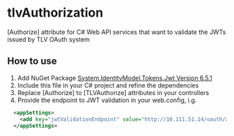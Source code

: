 # tlvAuthorization
[Authorize] attribute for C# Web API services that want to validate the JWTs issued by TLV OAuth system

## How to use

1. Add NuGet Package [System.IdentityModel.Tokens.Jwt Version 6.5.1](https://www.nuget.org/packages/System.IdentityModel.Tokens.Jwt/)
2. Include this file in your C# project and refine the dependencies
3. Replace [Authorize] to [TLVAuthorize] attributes in your controllers
4. Provide the endpoint to JWT validation in your web.config, i.g.
```xml
  <appSettings>
    <add key="jwtValidationEndpoint" value="http://10.111.51.14/oauth/api/tokeninfo"/>
  </appSettings>
```
